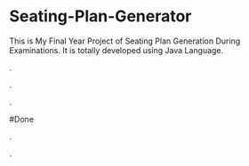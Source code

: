 # Seating-Plan-Generator

This is My Final Year Project of Seating Plan Generation During Examinations. It is totally developed using Java Language.











.











.












































































































































































































.





















































#Done










































































































.




































































































































































































































































































































































































































































































.







































